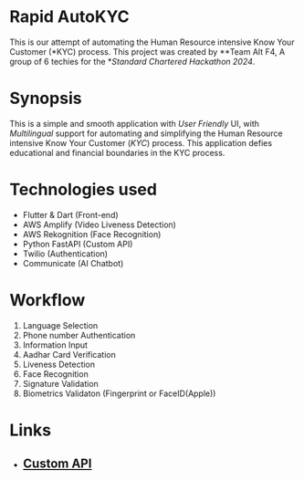 # Rapid AutoKYC

This is our attempt of automating the Human Resource intensive Know Your Customer (*KYC) process. This project was created by **Team Alt F4, A group of 6 techies for the **Standard Chartered Hackathon 2024*. 

# Synopsis
This is a simple and smooth application with  *User Friendly* UI, with *Multilingual* support for automating and simplifying  the Human Resource intensive Know Your Customer (*KYC*) process. This application defies educational and financial boundaries in the KYC process. 









# Technologies used

- Flutter & Dart (Front-end)
- AWS Amplify (Video Liveness Detection)
- AWS Rekognition (Face Recognition)
- Python FastAPI (Custom API)
- Twilio (Authentication)
- Communicate (AI Chatbot)

# Workflow
1) Language Selection
2) Phone number Authentication
3) Information Input
4) Aadhar Card Verification
5) Liveness Detection 
6) Face Recognition
7) Signature Validation
8) Biometrics Validaton (Fingerprint or FaceID(Apple))
# Links
- ## [Custom API](https://github.com/Rhustish/autokyc)
